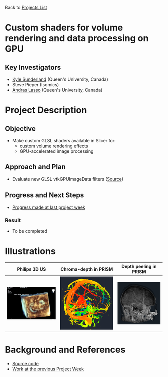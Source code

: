 Back to [Projects List](../../README.md#ProjectsList)

# Custom shaders for volume rendering and data processing on GPU

## Key Investigators

- [Kyle Sunderland](http://perk.cs.queensu.ca/users/sunderland) (Queen's University, Canada)
- Steve Pieper (Isomics)
- [Andras Lasso](http://perk.cs.queensu.ca/users/lasso) (Queen's University, Canada)

# Project Description

## Objective

- Make custom GLSL shaders available in Slicer for:
  - custom volume rendering effects
  - GPU-accelerated image processing

## Approach and Plan

- Evaluate new GLSL vtkGPUImageData filters ([Source](https://github.com/Sunderlandkyl/Slicer/tree/gpu_fractional_2))

## Progress and Next Steps

- [Progress made at last project week](../../../PW28_2018_GranCanaria/Projects/GLSLShaders/README.md)

### Result

- To be completed

# Illustrations

| Philips 3D US | Chroma-depth in PRISM | Depth peeling in PRISM |
| --- | --- | --- |
| ![](../../../PW28_2018_GranCanaria/Projects/MultiVolumeRendering/matt-jolley-us.png) | ![](../../../PW28_2018_GranCanaria/Projects/MultiVolumeRendering/chroma-depth-crop.png) | ![](../../../PW28_2018_GranCanaria/Projects/MultiVolumeRendering/depth-peeling-crop.png) |


# Background and References

<!--Use this space for information that may help people better understand your project, like links to papers, source code, or data.-->
- [Source code](https://github.com/Sunderlandkyl/Slicer/tree/gpu_fractional_2)
- [Work at the previous Project Week](https://projectweek.na-mic.org/PW28_2018_GranCanaria/Projects/MultiVolumeRendering/)
